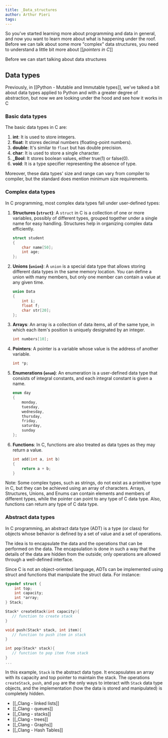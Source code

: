 ```yaml
---
title: _Data_structures
author: Arthur Pieri
tags:
---
```


So you've started learning more about programming and data in general, and now you want to learn more about what is happening under the roof.
Before we can talk about some more "complex" data structures, you need to understand a little bit more about [[_pointers in C_]]

Before we can start talking about data structures

## Data types 
Previously, in [[Python - Mutable and Immutable types]], we've talked a bit about data types applied to Python and with a greater degree of abstraction, but now we are looking under the hood and see how it works in C

### Basic data types
The basic data types in C are:
1. **int**: It is used to store integers.
2. **float**: It stores decimal numbers (floating-point numbers).
3. **double**: It's similar to `float` but has double precision.
4. **char**: It is used to store a single character.
5. **_Bool**: It stores boolean values, either true(1) or false(0).
6. **void**: It is a type specifier representing the absence of type.

Moreover, these data types' size and range can vary from compiler to compiler, but the standard does mention minimum size requirements.

### Complex data types
In C programming, most complex data types fall under user-defined types:

1. **Structures (`struct`)**: A `struct` in C is a collection of one or more variables, possibly of different types, grouped together under a single name for easy handling. Structures help in organizing complex data efficiently.
    ```c
    struct student 
    {
        char name[50];
        int age;
    };
    ```
2. **Unions (`union`)**: A `union` is a special data type that allows storing different data types in the same memory location. You can define a union with many members, but only one member can contain a value at any given time.
    ```c
    union Data
    {
        int i;
        float f;
        char str[20];
    };
    ```
3. **Arrays**: An array is a collection of data items, all of the same type, in which each item's position is uniquely designated by an integer.
    ```c
    int numbers[10];
    ```
4. **Pointers**: A pointer is a variable whose value is the address of another variable.
    ```c
    int *p;
    ```
5. **Enumerations (`enum`)**: An enumeration is a user-defined data type that consists of integral constants, and each integral constant is given a name.
    ```c
    enum day 
    {
        monday, 
        tuesday, 
        wednesday, 
        thursday, 
        friday, 
        saturday, 
        sunday  
    };
    ```
6. **Functions**: In C, functions are also treated as data types as they may return a value.
    ```c
    int add(int a, int b) 
    {
        return a + b;
    }
    ```

Note: Some complex types, such as strings, do not exist as a primitive type in C, but they can be achieved using an array of characters. Arrays, Structures, Unions, and Enums can contain elements and members of different types, while the pointer can point to any type of C data type. Also, functions can return any type of C data type.

### Abstract data types
In C programming, an abstract data type (ADT) is a type (or class) for objects whose behavior is defined by a set of value and a set of operations. 

The idea is to encapsulate the data and the operations that can be performed on the data. The encapsulation is done in such a way that the details of the data are hidden from the outside; only operations are allowed through a well-defined interface. 

Since C is not an object-oriented language, ADTs can be implemented using struct and functions that manipulate the struct data. For instance:

```c
typedef struct {
    int top;
    int capacity;
    int *array;
} Stack;

Stack* createStack(int capacity){
   // function to create stack
}

void push(Stack* stack, int item){
   // function to push item in stack
}

int pop(Stack* stack){
   // function to pop item from stack
}
...
```

In this example, `Stack` is the abstract data type. It encapsulates an array with its capacity and top pointer to maintain the stack. The operations `createStack`, `push`, and `pop` are the only ways to interact with `Stack` data type objects, and the implementation (how the data is stored and manipulated) is completely hidden.

- [[_Clang - linked lists]]
- [[_Clang - queues]]
- [[_Clang - stacks]]
- [[_Clang - trees]]
- [[_Clang - Graphs]]
- [[_Clang - Hash Tables]]
